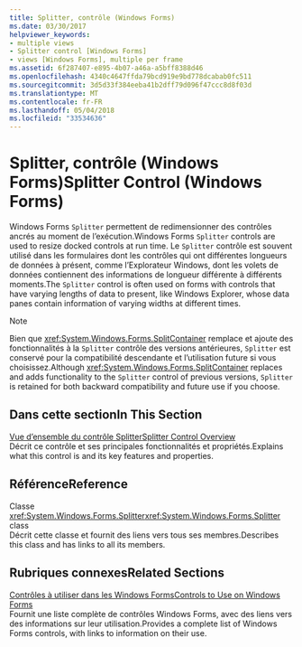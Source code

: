 ```yaml
---
title: Splitter, contrôle (Windows Forms)
ms.date: 03/30/2017
helpviewer_keywords:
- multiple views
- Splitter control [Windows Forms]
- views [Windows Forms], multiple per frame
ms.assetid: 6f287407-e895-4b07-a46a-a5bff8388d46
ms.openlocfilehash: 4340c4647ffda79bcd919e9bd778dcabab0fc511
ms.sourcegitcommit: 3d5d33f384eeba41b2dff79d096f47ccc8d8f03d
ms.translationtype: MT
ms.contentlocale: fr-FR
ms.lasthandoff: 05/04/2018
ms.locfileid: "33534636"
---
```

# <a name="splitter-control-windows-forms"></a><span data-ttu-id="88af8-102">Splitter, contrôle (Windows Forms)</span><span class="sxs-lookup"><span data-stu-id="88af8-102">Splitter Control (Windows Forms)</span></span>
<span data-ttu-id="88af8-103">Windows Forms `Splitter` permettent de redimensionner des contrôles ancrés au moment de l’exécution.</span><span class="sxs-lookup"><span data-stu-id="88af8-103">Windows Forms `Splitter` controls are used to resize docked controls at run time.</span></span> <span data-ttu-id="88af8-104">Le `Splitter` contrôle est souvent utilisé dans les formulaires dont les contrôles qui ont différentes longueurs de données à présent, comme l’Explorateur Windows, dont les volets de données contiennent des informations de longueur différente à différents moments.</span><span class="sxs-lookup"><span data-stu-id="88af8-104">The `Splitter` control is often used on forms with controls that have varying lengths of data to present, like Windows Explorer, whose data panes contain information of varying widths at different times.</span></span>  
  
> [!NOTE]
>  <span data-ttu-id="88af8-105">Bien que <xref:System.Windows.Forms.SplitContainer> remplace et ajoute des fonctionnalités à la `Splitter` contrôle des versions antérieures, `Splitter` est conservé pour la compatibilité descendante et l’utilisation future si vous choisissez.</span><span class="sxs-lookup"><span data-stu-id="88af8-105">Although <xref:System.Windows.Forms.SplitContainer> replaces and adds functionality to the `Splitter` control of previous versions, `Splitter` is retained for both backward compatibility and future use if you choose.</span></span>  
  
## <a name="in-this-section"></a><span data-ttu-id="88af8-106">Dans cette section</span><span class="sxs-lookup"><span data-stu-id="88af8-106">In This Section</span></span>  
 [<span data-ttu-id="88af8-107">Vue d’ensemble du contrôle Splitter</span><span class="sxs-lookup"><span data-stu-id="88af8-107">Splitter Control Overview</span></span>](../../../../docs/framework/winforms/controls/splitter-control-overview-windows-forms.md)  
 <span data-ttu-id="88af8-108">Décrit ce contrôle et ses principales fonctionnalités et propriétés.</span><span class="sxs-lookup"><span data-stu-id="88af8-108">Explains what this control is and its key features and properties.</span></span>  
  
## <a name="reference"></a><span data-ttu-id="88af8-109">Référence</span><span class="sxs-lookup"><span data-stu-id="88af8-109">Reference</span></span>  
 <span data-ttu-id="88af8-110">Classe <xref:System.Windows.Forms.Splitter></span><span class="sxs-lookup"><span data-stu-id="88af8-110"><xref:System.Windows.Forms.Splitter> class</span></span>  
 <span data-ttu-id="88af8-111">Décrit cette classe et fournit des liens vers tous ses membres.</span><span class="sxs-lookup"><span data-stu-id="88af8-111">Describes this class and has links to all its members.</span></span>  
  
## <a name="related-sections"></a><span data-ttu-id="88af8-112">Rubriques connexes</span><span class="sxs-lookup"><span data-stu-id="88af8-112">Related Sections</span></span>  
 [<span data-ttu-id="88af8-113">Contrôles à utiliser dans les Windows Forms</span><span class="sxs-lookup"><span data-stu-id="88af8-113">Controls to Use on Windows Forms</span></span>](../../../../docs/framework/winforms/controls/controls-to-use-on-windows-forms.md)  
 <span data-ttu-id="88af8-114">Fournit une liste complète de contrôles Windows Forms, avec des liens vers des informations sur leur utilisation.</span><span class="sxs-lookup"><span data-stu-id="88af8-114">Provides a complete list of Windows Forms controls, with links to information on their use.</span></span>
